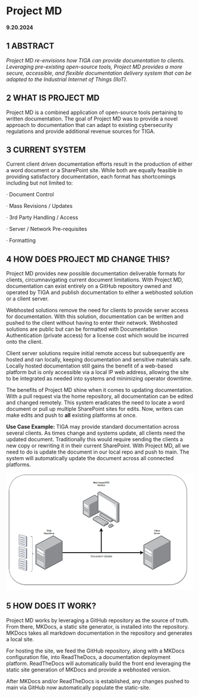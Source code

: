 # Project MD
**9.20.2024**

## 1 ABSTRACT

_Project MD re-envisions how TIGA can provide documentation to clients. Leveraging pre-existing open-source tools, Project MD provides a more secure, accessible, and flexible documentation delivery system that can be adapted to the Industrial Internet of Things (IIoT)._

## 2 WHAT IS PROJECT MD

Project MD is a combined application of open-source tools pertaining to written documentation. The goal of Project MD was to provide a novel approach to documentation that can adapt to existing cybersecurity regulations and provide additional revenue sources for TIGA. 

## 3 CURRENT SYSTEM

Current client driven documentation efforts result in the production of either a word document or a SharePoint site. While both are equally feasible in providing satisfactory documentation, each format has shortcomings including but not limited to:

· Document Control

· Mass Revisions / Updates

· 3rd Party Handling / Access

· Server / Network Pre-requisites

· Formatting

## 4 HOW DOES PROJECT MD CHANGE THIS?

Project MD provides new possible documentation deliverable formats for clients, circumnavigating current document limitations. With Project MD, documentation can exist entirely on a GitHub repository owned and operated by TIGA and publish documentation to either a webhosted solution or a client server.

Webhosted solutions remove the need for clients to provide server access for documentation. With this solution, documentation can be written and pushed to the client without having to enter their network. Webhosted solutions are public but can be formatted with Documentation Authentication (private access) for a license cost which would be incurred onto the client.

Client server solutions require initial remote access but subsequently are hosted and ran locally, keeping documentation and sensitive materials safe. Locally hosted documentation still gains the benefit of a web-based platform but is only accessible via a local IP web address, allowing the site to be integrated as needed into systems and minimizing operator downtime.

The benefits of Project MD shine when it comes to updating documentation. With a pull request via the home repository, all documentation can be edited and changed remotely. This system eradicates the need to locate a word document or pull up multiple SharePoint sites for edits. Now, writers can make edits and push to **all** existing platforms at once.

**Use Case Example:** TIGA may provide standard documentation across several clients. As times change and systems update, all clients need the updated document. Traditionally this would require sending the clients a new copy or rewriting it in their current SharePoint. With Project MD, all we need to do is update the document in our local repo and push to main. The system will automatically update the document across all connected platforms.

![Image title](https://github.com/Mokrecho1/MkDocs_Test/blob/main/docs/images/testimage1.png?raw=true)

## 5 HOW DOES IT WORK?

Project MD works by leveraging a GitHub repository as the source of truth. From there, MKDocs, a static site generator, is installed into the repository. MKDocs takes all markdown documentation in the repository and generates a local site.

For hosting the site, we feed the GitHub repository, along with a MKDocs configuration file, into ReadTheDocs, a documentation deployment platform. ReadTheDocs will automatically build the front end leveraging the static site generation of MKDocs and provide a webhosted version.

After MKDocs and/or ReadTheDocs is established, any changes pushed to main via GitHub now automatically populate the static-site.

